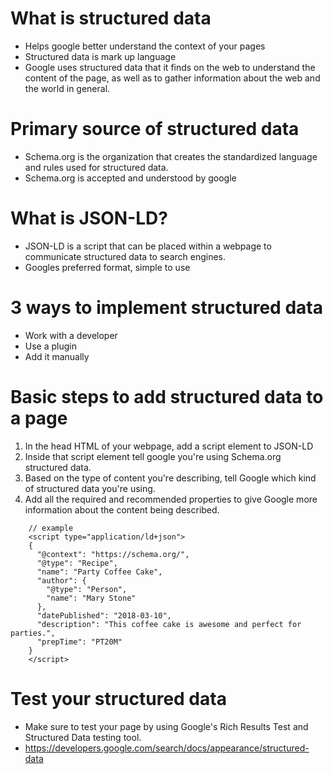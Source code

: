 # What is structured data
- Helps google better understand the context of your pages
- Structured data is mark up language
- Google uses structured data that it finds on the web to understand the content of the page, as well as to gather information about the web and the world in general. 

# Primary source of structured data
- Schema.org is the organization that creates the standardized language and rules used for structured data.
- Schema.org is accepted and understood by google

# What is JSON-LD?
- JSON-LD is a script that can be placed within a webpage to communicate structured data to search engines.
- Googles preferred format, simple to use

# 3 ways to implement structured data
- Work with a developer 
- Use a plugin
- Add it manually

# Basic steps to add structured data to a page
1. In the head HTML of your webpage, add a script element to JSON-LD
2. Inside that script element tell google you're using Schema.org structured data.
3. Based on the type of content you're describing, tell Google which kind of structured data you're using.
4. Add all the required and recommended properties to give Google more information about the content being described.

```
    // example
    <script type="application/ld+json">
    {
      "@context": "https://schema.org/",
      "@type": "Recipe",
      "name": "Party Coffee Cake",
      "author": {
        "@type": "Person",
        "name": "Mary Stone"
      },
      "datePublished": "2018-03-10",
      "description": "This coffee cake is awesome and perfect for parties.",
      "prepTime": "PT20M"
    }
    </script>
``` 

# Test your structured data
- Make sure to test your page by using Google's Rich Results Test and Structured Data testing tool. 
- https://developers.google.com/search/docs/appearance/structured-data

